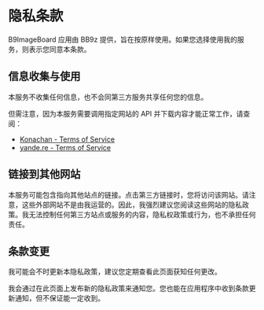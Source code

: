 # 隐私条款

B9ImageBoard 应用由 BB9z 提供，旨在按原样使用。如果您选择使用我的服务，则表示您同意本条款。

## 信息收集与使用

本服务不收集任何信息，也不会同第三方服务共享任何您的信息。

但需注意，因为本服务需要调用指定网站的 API 并下载内容才能正常工作，请查阅：

* [Konachan - Terms of Service](https://konachan.com/static/terms_of_service)
* [yande.re - Terms of Service](https://yande.re/static/terms_of_service)

## 链接到其他网站

本服务可能包含指向其他站点的链接。点击第三方链接时，您将访问该网站。请注意，这些外部网站不是由我运营的。因此，我强烈建议您阅读这些网站的隐私政策。我无法控制任何第三方站点或服务的内容，隐私权政策或行为，也不承担任何责任。

## 条款变更

我可能会不时更新本隐私政策，建议您定期查看此页面获知任何更改。

我会通过在此页面上发布新的隐私政策来通知您。您也能在应用程序中收到条款更新通知，但不保证能一定收到。
